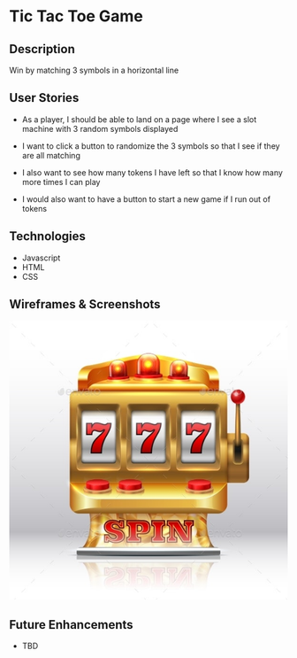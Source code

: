 # Tic Tac Toe Game

## Description
Win by matching 3 symbols in a horizontal line

## User Stories
- As a player, I should be able to land on a page where I see a slot machine with 3 random symbols displayed

- I want to click a button to randomize the 3 symbols so that I see if they are all matching

- I also want to see how many tokens I have left so that I know how many more times I can play

- I would also want to have a button to start a new game if I run out of tokens

## Technologies
- Javascript
- HTML
- CSS

## Wireframes & Screenshots
![Slot Machine](images/slot-machine-ref.jpg)
## Future Enhancements
- TBD
